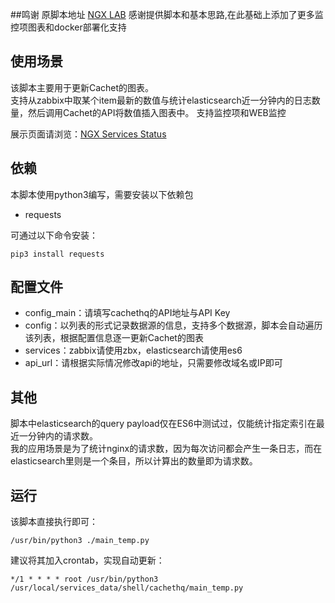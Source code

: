 ##鸣谢
原脚本地址 [NGX LAB](https://gitlab.ngx.hk/tc/some-script/tree/master/cachethq) 感谢提供脚本和基本思路,在此基础上添加了更多监控项图表和docker部署化支持

## 使用场景
该脚本主要用于更新Cachet的图表。    
支持从zabbix中取某个item最新的数值与统计elasticsearch近一分钟内的日志数量，然后调用Cachet的API将数值插入图表中。
支持监控项和WEB监控

展示页面请浏览：[NGX Services Status](https://status.ngx.hk)

## 依赖
本脚本使用python3编写，需要安装以下依赖包
* requests    

可通过以下命令安装：    
    
    pip3 install requests

## 配置文件
* config_main：请填写cachethq的API地址与API Key
* config：以列表的形式记录数据源的信息，支持多个数据源，脚本会自动遍历该列表，根据配置信息逐一更新Cachet的图表
 * services：zabbix请使用zbx，elasticsearch请使用es6
 * api_url：请根据实际情况修改api的地址，只需要修改域名或IP即可

## 其他
脚本中elasticsearch的query payload仅在ES6中测试过，仅能统计指定索引在最近一分钟内的请求数。    
我的应用场景是为了统计nginx的请求数，因为每次访问都会产生一条日志，而在elasticsearch里则是一个条目，所以计算出的数量即为请求数。

## 运行
该脚本直接执行即可：    
    
    /usr/bin/python3 ./main_temp.py    
    
建议将其加入crontab，实现自动更新：    
    
    */1 * * * * root /usr/bin/python3 /usr/local/services_data/shell/cachethq/main_temp.py